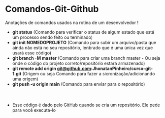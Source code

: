 # Comandos-Git-Github
Anotações de comandos usados na rotina de um desenvolvedor ! 

- <strong>git status</strong> (Comando para verificar o status de algum estado que está um processo sendo feito ou terminado) <br>
- <strong>git init NOMEDOPROJETO</strong> (Comando para subir um arquivo/pasta que ainda não está no seu repositório, lenbrado que é uma única vez que usará esse código) <br>
- <strong>git branch -M master</strong> (Comando para criar uma branch master - Ou seja onde o código do projeto correto/repositório estará armazenado) <br>
- <strong>git remote add origin git@github.com:JhonatanPinheiro/curso-git-1.git</strong> (Origem ou seja Comando para fazer a sicronização/adicionando uma origem) <br>
- <strong>git push -u origin main</strong> (Comando para enviar para o repositório) <br>
  <br><br><br>
- Esse código é dado pelo GitHub quando se cria um repositório. Ele pede para você executa-lo <br><br>
     <strong>

